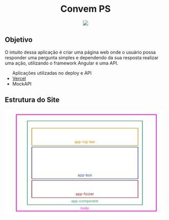 <h1 align="Center">Convem PS</h1>
<p align="center">
<img src="https://img.shields.io/badge/STATUS-FINALIZADO-red"/>
</p>
<h2>Objetivo</h2>
<p>O intuito dessa aplicação é criar uma página web onde o usuário possa responder uma 
pergunta simples e dependendo da sua resposta realizar uma ação, utilizando o framework Angular e uma API.
</p>
<ul>
  Aplicações utilizadas no deploy e API
  <li>
    <a href="https://convem-ps.vercel.app/" target="_blank">Vercel</a>
  </li>
  <li>MockAPI</li>
</ul>
<h2>Estrutura do Site</h2>
<img src="https://github.com/Tonny-Francis/Projetos/blob/main/Convem-PS/Front-end/images/Hierarquia.png" width="500px">
